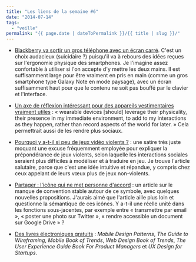 ```yaml
---
title: "Les liens de la semaine #6"
date: "2014-07-14"
tags:
  - "veille"
permalink: "{{ page.date | dateToPermalink }}/{{ title | slug }}/"
---
```


- [Blackberry va sortir un gros téléphone avec un écran carré](http://arstechnica.com/gadgets/2014/07/blackberrys-square-screened-phone-to-free-us-from-our-rectangular-world). C'est un choix audacieux (suicidaire ?) puisqu'il va à rebours des idées reçues sur l'ergonomie physique des smartphones. Je l'imagine assez confortable à utiliser si l'on accepte d'y mettre les deux mains. Il est suffisamment large pour être vraiment en pris en main (comme un gros smartphone type Galaxy Note en mode paysage), avec un écran suffisamment haut pour que le contenu ne soit pas bouffé par le clavier et l'interface.

- [Un axe de réflexion intéressant pour des appareils vestimentaires vraiment utiles](http://blog.nytlabs.com/2014/07/01/social-wearables/) : « wearable devices \[should\] leverage their physicality, their presence in my immediate environment, to add to my interactions as they happen, rather than record aspects of the world for later. » Cela permettrait aussi de les rendre plus sociaux.

- [Pourquoi y a-t-il si peu de jeux vidéo violents ?](http://ludusnovus.net/2011/08/15/why-so-few-violent-games/) : une satire très juste moquant une excuse fréquemment employée pour expliquer la prépondérance de jeux violents, selon laquelle les interactions sociales seraient plus difficiles à modéliser et à traduire en jeu. Je trouve l'article salutaire, parce que c'est une idée intuitive et répandue, y compris chez ceux appelant de leurs vœux plus de jeux non-violents.

- [Partager : l'icône qui ne met personne d'accord](https://bold.pixelapse.com/minming/share-the-icon-no-one-agrees-on) : un article sur le manque de convention stable autour de ce symbole, avec quelques nouvelles propositions. J'aurais aimé que l'article aille plus loin et questionne la sémantique de ces icônes. Y a-t-il une réelle unité dans les fonctions sous-jacentes, par exemple entre « transmettre par email », « poster une photo sur Twitter », « rendre accessible un document sur Google Drive » ?

- [Des livres électroniques gratuits](http://uxpin.com/knowledge.html) : _Mobile Design Patterns_, _The Guide to Wireframing_, _Mobile Book of Trends_, _Web Design Book of Trends_, _The User Experience Guide Book For Product Managers_ et _UX Design for Startups_.
